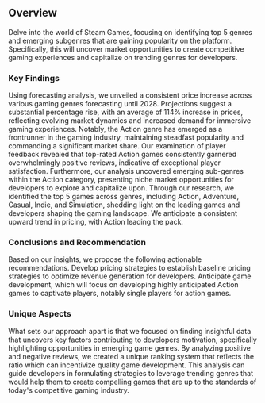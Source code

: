 <h2>Overview</h2>
Delve into the world of Steam Games, 
focusing on identifying top 5 genres and emerging subgenres that are gaining popularity on the platform. 
Specifically, this will uncover market opportunities to create competitive gaming experiences and capitalize on trending genres for developers. 

<h3>Key Findings</h3>
Using forecasting analysis, we unveiled a consistent price increase across various gaming genres forecasting until 2028. 
Projections suggest a substantial percentage rise, with an average of 114% increase in prices, reflecting evolving market dynamics and increased demand for immersive gaming experiences. 
Notably, the Action genre has emerged as a frontrunner in the gaming industry, maintaining steadfast popularity and commanding a significant market share. 
Our examination of player feedback revealed that top-rated Action games consistently garnered overwhelmingly positive reviews, indicative of exceptional player satisfaction. 
Furthermore, our analysis uncovered emerging sub-genres within the Action category, presenting niche market opportunities for developers to explore and capitalize upon. 
Through our research, we identified the top 5 games across genres, including Action, Adventure, Casual, Indie, and Simulation, shedding light on the leading games and developers shaping the gaming landscape.
We anticipate a consistent upward trend in pricing, with Action leading the pack.

<h3>Conclusions and Recommendation</h3>
Based on our insights, we propose the following actionable recommendations. 
Develop pricing strategies to establish baseline pricing strategies to optimize revenue generation for developers. 
Anticipate game development, which will focus on developing highly anticipated Action games to captivate players, 
notably single players for action games.

<h3>Unique Aspects</h3>
What sets our approach apart is that we focused on finding insightful data that uncovers key factors contributing to developers motivation, 
specifically highlighting opportunities in emerging game genres. 
By analyzing positive and negative reviews, we created a unique ranking system that reflects the ratio which can incentivize quality game development. 
This analysis can guide developers in formulating strategies to leverage trending genres that would help them to create compelling games that are up to the standards of today's competitive gaming industry.
